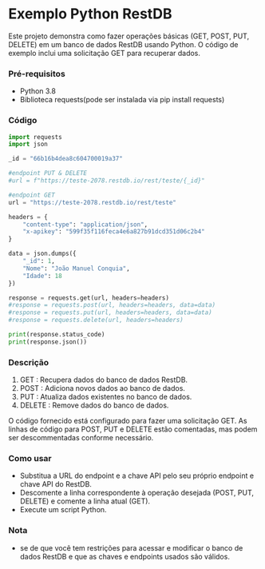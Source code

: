 # Exemplo Python RestDB

Este projeto demonstra como fazer operações básicas (GET, POST, PUT, DELETE) em um banco de dados RestDB usando Python. O código de exemplo inclui uma solicitação GET para recuperar dados.

### Pré-requisitos
- Python 3.8
- Biblioteca requests(pode ser instalada via pip install requests)

### Código

```Python
import requests
import json

_id = "66b16b4dea8c604700019a37"

#endpoint PUT & DELETE
#url = f"https://teste-2078.restdb.io/rest/teste/{_id}"

#endpoint GET
url = "https://teste-2078.restdb.io/rest/teste"

headers = {
    "content-type": "application/json",
    "x-apikey": "599f35f116feca4e6a827b91dcd351d06c2b4"
}

data = json.dumps({
    "_id": 1,
    "Nome": "João Manuel Conquia",
    "Idade": 18
})

response = requests.get(url, headers=headers)
#response = requests.post(url, headers=headers, data=data)
#response = requests.put(url, headers=headers, data=data)
#response = requests.delete(url, headers=headers)

print(response.status_code)
print(response.json())

```
### Descrição

1. GET : Recupera dados do banco de dados RestDB.
2. POST : Adiciona novos dados ao banco de dados.
3. PUT : Atualiza dados existentes no banco de dados.
4. DELETE : Remove dados do banco de dados.
   
O código fornecido está configurado para fazer uma solicitação GET. As linhas de código para POST, PUT e DELETE estão comentadas, mas podem ser descommentadas conforme necessário.

### Como usar

- Substitua a URL do endpoint e a chave API pelo seu próprio endpoint e chave API do RestDB.
- Descomente a linha correspondente à operação desejada (POST, PUT, DELETE) e comente a linha atual (GET).
- Execute um script Python.

### Nota
- se de que você tem restrições para acessar e modificar o banco de dados RestDB e que as chaves e endpoints usados ​​são válidos.
